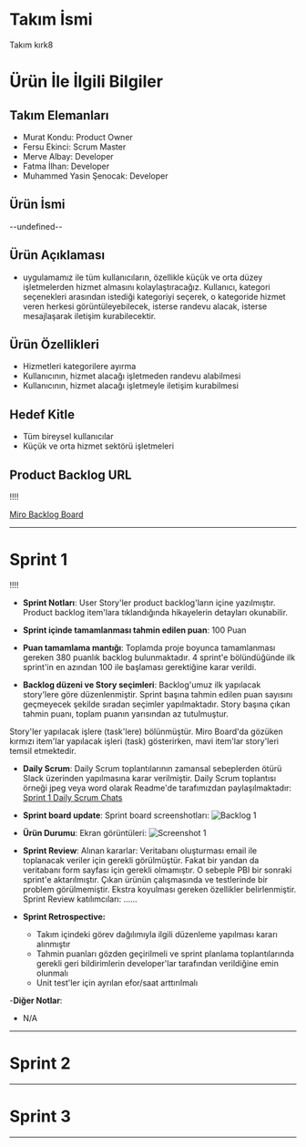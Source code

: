 # **Takım İsmi**

Takım kırk8

# Ürün İle İlgili Bilgiler

## Takım Elemanları

- Murat Kondu: Product Owner
- Fersu Ekinci: Scrum Master
- Merve Albay: Developer
- Fatma İlhan: Developer
- Muhammed Yasin Şenocak: Developer

## Ürün İsmi

--undefined--

## Ürün Açıklaması

- <undefined> uygulamamız ile tüm kullanıcıların, özellikle küçük ve orta düzey işletmelerden hizmet almasını kolaylaştıracağız. Kullanıcı, kategori seçenekleri arasından istediği kategoriyi seçerek, o kategoride hizmet veren herkesi  görüntüleyebilecek, isterse randevu alacak, isterse mesajlaşarak iletişim kurabilecektir.

## Ürün Özellikleri

- Hizmetleri kategorilere ayırma
- Kullanıcının, hizmet alacağı işletmeden randevu alabilmesi
- Kullanıcının, hizmet alacağı işletmeyle iletişim kurabilmesi

## Hedef Kitle

- Tüm bireysel kullanıcılar
- Küçük ve orta hizmet sektörü işletmeleri

## Product Backlog URL
  !!!!

[Miro Backlog Board](https://miro.com/app/board/uXjVOSSCpsI=/) 

---

# Sprint 1
  !!!!

- **Sprint Notları**: User Story'ler product backlog'ların içine yazılmıştır. Product backlog item'lara tıklandığında hikayelerin detayları okunabilir.

- **Sprint içinde tamamlanması tahmin edilen puan**: 100 Puan

- **Puan tamamlama mantığı**: Toplamda proje boyunca tamamlanması gereken 380 puanlık backlog bulunmaktadır. 4 sprint'e bölündüğünde ilk sprint'in en azından 100 ile başlaması gerektiğine karar verildi.

- **Backlog düzeni ve Story seçimleri**: Backlog'umuz ilk yapılacak story'lere göre düzenlenmiştir. Sprint başına tahmin edilen puan sayısını geçmeyecek şekilde sıradan seçimler yapılmaktadır. Story başına çıkan tahmin puanı, toplam puanın yarısından az tutulmuştur. 

Story'ler yapılacak işlere (task'lere) bölünmüştür. Miro Board'da gözüken kırmızı item'lar yapılacak işleri (task) gösterirken, mavi item'lar story'leri temsil etmektedir.

- **Daily Scrum**: Daily Scrum toplantılarının zamansal sebeplerden ötürü Slack üzerinden yapılmasına karar verilmiştir. Daily Scrum toplantısı örneği jpeg veya word olarak Readme'de tarafımızdan paylaşılmaktadır: [Sprint 1 Daily Scrum Chats](https://docs.google.com/spreadsheets/d/1Y-dc__Gj7hXpSxtBPJP4FeLIknj2NKN8z6VeKEmvAfs/edit#gid=0)

- **Sprint board update**: Sprint board screenshotları: 
![Backlog 1](https://raw.githubusercontent.com/OyunveUygulamaAkademisi/BootcampScrumTemplate/main/ProjectManagement/Sprint1Documents/backlog1.png) 

- **Ürün Durumu**: Ekran görüntüleri:
  ![Screenshot 1](https://github.com/fersuekinci/OUA-bootcamp/blob/main/BootcampScrum/Sprint1/ss1.PNG)

- **Sprint Review**: 
Alınan kararlar: Veritabanı oluşturması email ile toplanacak veriler için gerekli görülmüştür. Fakat bir yandan da veritabanı form sayfası için gerekli olmamıştır. O sebeple PBI bir sonraki sprint'e aktarılmıştır. Çıkan ürünün çalışmasında ve testlerinde bir problem görülmemiştir. Ekstra koyulması gereken özellikler belirlenmiştir. Sprint Review katılımcıları: ......

- **Sprint Retrospective:**
  - Takım içindeki görev dağılımıyla ilgili düzenleme yapılması kararı alınmıştır
  - Tahmin puanları gözden geçirilmeli ve sprint planlama toplantılarında gerekli geri bildirimlerin developer'lar tarafından verildiğine emin olunmalı
  - Unit test'ler için ayrılan efor/saat arttırılmalı 

-**Diğer Notlar**:
- N/A

---

# Sprint 2


---

# Sprint 3

---
